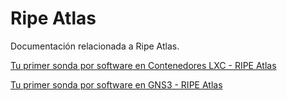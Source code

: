 # Ripe Atlas
Documentación relacionada a Ripe Atlas.

[Tu primer sonda por software en Contenedores LXC - RIPE Atlas](sondalxc.md) 

[Tu primer sonda por software en GNS3 - RIPE Atlas](sondaporsoftware.md) 


